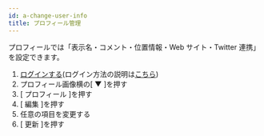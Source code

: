 ```yaml
---
id: a-change-user-info
title: プロフィール管理
---
```


プロフィールでは「表示名・コメント・位置情報・Web サイト・Twitter 連携」を設定できます。

1. <a href="https://mathlog.info/users/sign_in" target="_blank" rel="noopener">ログインする</a>(ログイン方法の説明は[こちら](https://help.mathlog.info/docs/a-login))
1. プロフィール画像横の[ ▼ ]を押す
1. [ プロフィール ]を押す
1. [ 編集 ]を押す
1. 任意の項目を変更する
1. [ 更新 ]を押す
